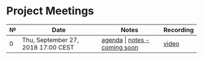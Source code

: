 # Project Meetings

 №  | Date                             | Notes          | Recording            |
--- | -------------------------------- | -------------- | -------------------- |
 0 | Thu, September 27, 2018 17:00 CEST | [agenda]() \| [notes - coming soon]() | [video](https://www.youtube.com/watch?v=yO-wBF6zubI) |
